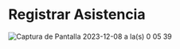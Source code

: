 # Registrar Asistencia

![Captura de Pantalla 2023-12-08 a la(s) 0 05 39](https://github.com/amezcua04s/FCA-Proyecto-OO-01/assets/125850397/7b371ce8-a25c-422a-bc91-58d35b2ace5e)



<!--
@startuml
scale 500 width
scale 300 


state Registrar_Asistencia {
state c <<choice>>


[*] -- Grupo_Seleccionado : Selecciona Grupo
Grupo_Seleccionado -- c : Acerca Tarjeta a Lector
c -- Tarjeta_Leída : Aceptada
c -- Tarjeta_No_Leída : En espera
Tarjeta_No_Leída -- [*]
Tarjeta_Leída --  Asistencia_Registrada : Confirma Asistencia
Asistencia_Registrada -- [*]
}

@enduml

-->
